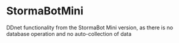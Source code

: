 # StormaBotMini
 DDnet functionality from the StormaBot Mini version, as there is no database operation and no auto-collection of data
